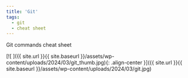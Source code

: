 ```yaml
---
title: 'Git'
tags: 
  - git
  - cheat sheet
---
```

Git commands cheat sheet

[![ ]({{ site.url }}{{ site.baseurl }}/assets/wp-content/uploads/2024/03/git_thumb.jpg){: .align-center }]({{ site.url }}{{ site.baseurl }}/assets/wp-content/uploads/2024/03/git.jpg)